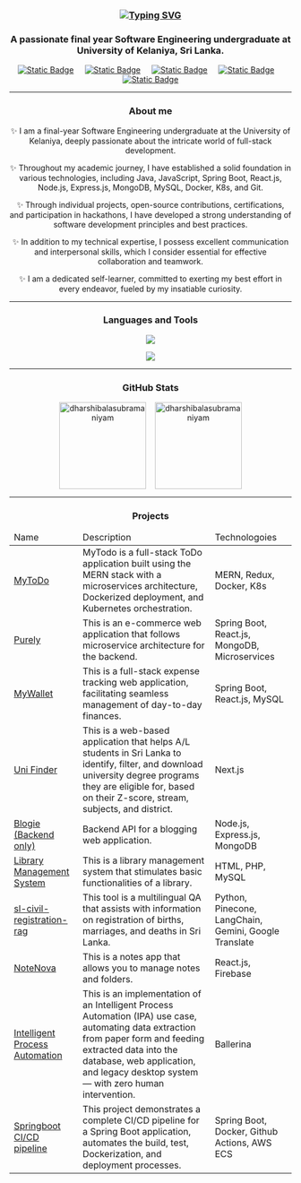 <h3 align="center"><a href="https://git.io/typing-svg"><img src="https://readme-typing-svg.demolab.com?font=Fira+Code&weight=600&size=20&pause=1000&color=2A93F7&vCenter=true&multiline=true&random=true&width=435&lines=Hi%F0%9F%91%8B!+I'm+Dharshi+Balasubramaniyam" alt="Typing SVG" /></a></h3>

<h3 align="center">A passionate final year Software Engineering undergraduate at University of Kelaniya, Sri Lanka.</h3>


<p align="center">
  <a href="https://dharshi.vercel.app/"><img alt="Static Badge" src="https://img.shields.io/badge/portfolio-hotpink?style=for-the-badge&logo=codecrafters"></a>  &nbsp;&nbsp;&nbsp;
  <a href="https://www.linkedin.com/in/dharshi-balasubramaniyam-47b193243/"><img alt="Static Badge" src="https://img.shields.io/badge/linkedin-blue?style=for-the-badge&logo=linkedin&logoColor=white"></a> &nbsp;&nbsp;&nbsp;
  <a href="https://medium.com/@dharshib.8"><img alt="Static Badge" src="https://img.shields.io/badge/medium-white?style=for-the-badge&logo=medium&logoColor=black"></a> &nbsp;&nbsp;&nbsp;
  <a href="https://www.hackerrank.com/profile/dharshib"><img alt="Static Badge" src="https://img.shields.io/badge/HackerRank-darkgreen?style=for-the-badge&logo=hackerrank"></a> &nbsp;&nbsp;&nbsp;
  <a href="mailto:dharshib.8@gmail.com"><img alt="Static Badge" src="https://img.shields.io/badge/contact%20me-red?style=for-the-badge&logo=gmail&logoColor=white"></a> 
</p>

<hr>
<h3 align="center">About me</h3>

<p align="center"> ✨ I am a final-year Software Engineering undergraduate at the University of Kelaniya, deeply passionate about the intricate world of full-stack development.</p> 
<p align="center"> ✨ Throughout my academic journey, I have established a solid foundation in various technologies, including Java, JavaScript, Spring Boot, React.js, Node.js, Express.js, MongoDB, MySQL, Docker, K8s, and Git.</p> 
<p align="center"> ✨ Through individual projects, open-source contributions, certifications, and participation in hackathons, I have developed a strong understanding of software development principles and best practices. </p>
<p align="center"> ✨ In addition to my technical expertise, I possess excellent communication and interpersonal skills, which I consider essential for effective collaboration and teamwork. </p>
<p align="center"> ✨ I am a dedicated self-learner, committed to exerting my best effort in every endeavor, fueled by my insatiable curiosity.</p>

<hr>
<h3 align="center">Languages and Tools</h3>

<p align="center">
  <a href="#">
    <img src="https://skillicons.dev/icons?i=java,js,typescript,php,c,html,spring,react,redux,nodejs,express,css"/>
  </a>
</p>
<p align="center">
  <a href="#">
    <img src="https://skillicons.dev/icons?i=tailwind,mongodb,mysql,git,postman,maven,npm,firebase,githubactions,docker,aws,vscode"/>
  </a>
</p>

<hr>
<h3 align="center">GitHub Stats</h3>
<p align="center">
    <img align="center" src="https://github-readme-stats.vercel.app/api/top-langs?username=dharshibalasubramaniyam&show_icons=true&locale=en&layout=compact&theme=transparent" alt="dharshibalasubramaniyam" height="155em"/> &nbsp;&nbsp;
    <img align="center" src="https://github-readme-stats.vercel.app/api?username=dharshibalasubramaniyam&show_icons=true&locale=en&theme=transparent" alt="dharshibalasubramaniyam" height="155em"/>
</p>

<hr>
<h3 align="center">Projects</h3>
<table align="center">
  <thead>
    <tr>
      <td>Name</td>
      <td>Description</td>
      <td>Technologoies</td>
    </tr>
  </thead>
  <tbody>
    <tr>
      <td><a href="https://github.com/DharshiBalasubramaniyam/mytodo" target="_blank">MyToDo</a></td>
      <td>MyTodo is a full-stack ToDo application built using the MERN stack with a microservices architecture, Dockerized deployment, and Kubernetes orchestration.</td>
      <td>MERN, Redux, Docker, K8s</td>
    </tr>
    <tr>
      <td><a href="https://github.com/DharshiBalasubramaniyam/Fullstack-E-commerce-web-application" target="_blank">Purely</a></td>
      <td>This is an e-commerce web application that follows microservice architecture for the backend.</td>
      <td>Spring Boot, React.js, MongoDB, Microservices</td>
    </tr>
    <tr>
      <td><a href="https://github.com/DharshiBalasubramaniyam/Fullstack-Expense-Tracker" target="_blank">MyWallet</a></td>
      <td>This is a full-stack expense tracking web application, facilitating seamless management of day-to-day finances.</td>
      <td>Spring Boot, React.js, MySQL</td>
    </tr>
    <tr>
      <td><a href="https://github.com/DharshiBalasubramaniyam/uni-finder" target="_blank">Uni Finder</a></td>
      <td>This is a web-based application that helps A/L students in Sri Lanka to identify, filter, and download university degree programs they are eligible for, based on their Z-score, stream, subjects, and district. </td>
      <td>Next.js</td>
    </tr>
    <tr>
      <td><a href="https://github.com/DharshiBalasubramaniyam/Blogie-backend" target="_blank">Blogie (Backend only)</a></td>
      <td>Backend API for a blogging web application.</td>
      <td> Node.js, Express.js, MongoDB</td>
    </tr>
    <tr>
      <td><a href="https://github.com/DharshiBalasubramaniyam/Library-Management-System" target="_blank">Library Management System</a></td>
      <td>This is a library management system that stimulates basic functionalities of a library.</td>
      <td>HTML, PHP, MySQL</td>
    </tr>
    <tr>
      <td><a href="https://github.com/DharshiBalasubramaniyam/sl-civil-registration-rag" target="_blank">sl-civil-registration-rag</a></td>
      <td>This tool is a multilingual QA that assists with information on registration of births, marriages, and deaths in Sri Lanka.</td>
      <td>Python, Pinecone, LangChain, Gemini, Google Translate</td>
    </tr>
    <tr>
      <td><a href="https://github.com/DharshiBalasubramaniyam/notes-app-version-3" target="_blank">NoteNova</a></td>
      <td>This is a notes app that allows you to manage notes and folders.</td>
      <td>React.js, Firebase</td>
    </tr>
    <tr>
      <td><a href="https://github.com/DharshiBalasubramaniyam/Intelligent-process-automation" target="_blank">Intelligent Process Automation</a></td>
      <td>This is an implementation of an Intelligent Process Automation (IPA) use case, automating data extraction from paper form and feeding extracted data into the database, web application, and legacy desktop system — with zero human intervention.</td>
      <td>Ballerina</td>
    </tr>
    <tr>
      <td><a href="https://github.com/DharshiBalasubramaniyam/Springboot-CI-CD-Pipeline" target="_blank">Springboot CI/CD pipeline</a></td>
      <td>This project demonstrates a complete CI/CD pipeline for a Spring Boot application, automates the build, test, Dockerization, and deployment processes.</td>
      <td>Spring Boot, Docker, Github Actions, AWS ECS</td>
    </tr>
  </tbody>
</table>

<!--
<details open>
  <summary><h3>✨ About me</h3></summary>

  <p> - Ask me about Java, Springboot, MERN stack, Docker, and K8s. </p> 

  <p> - I am proud to have ranked #19 in the GirlScript Summer of Code 2024 (GSSoC'24), where I contributed extensively by merging 100 pull requests and accumulating 2965 points.  </p> 
</details>

<details open>
  <summary><h3>✨ Languages and Tools</h3></summary>
 <p>
  <a href="#">
    <img src="https://skillicons.dev/icons?i=java,js,typescript,php,c,html,spring,react,redux,nodejs,express,css"/>
  </a>
</p>
<p>
  <a href="#">
    <img src="https://skillicons.dev/icons?i=tailwind,mongodb,mysql,git,postman,maven,npm,firebase,githubactions,docker,aws,vscode"/>
  </a>
</p>
</details>

<details open>
  <summary><h3>✨ GitHub profile Trophies</h3></summary>
  <p> <a href="https://github-profile-trophy.vercel.app/?username=dharshibalasubramaniyam&margin-w=20&margin-h=15&row=2&column=4&theme=nord"><img src="https://github-profile-trophy.vercel.app/?username=dharshibalasubramaniyam&margin-w=20&margin-h=15&row=2&column=4&theme=nord" alt="dharshibalasubramaniyam" /></a> </p>
</details>

<details open>
  <summary><h3>✨ GitHub Stats</h3><br></summary>
  <p>
    <img align="center" src="https://github-readme-stats.vercel.app/api/top-langs?username=dharshibalasubramaniyam&show_icons=true&locale=en&layout=compact&theme=transparent" alt="dharshibalasubramaniyam" height="155em"/> &nbsp;&nbsp;
    <img align="center" src="https://github-readme-stats.vercel.app/api?username=dharshibalasubramaniyam&show_icons=true&locale=en&theme=transparent" alt="dharshibalasubramaniyam" height="155em"/>
  
  </p>

  <p><img align="center" src="https://github-readme-streak-stats.herokuapp.com/?user=dharshibalasubramaniyam&theme=transparent" alt="dharshibalasubramaniyam" height="155em"/></p>

</details>

<details open>
  <summary><h3>✨ My Top Blogs</h3><br></summary>

  <p>1. <a href="https://medium.com/@dharshib.8/getting-started-with-the-mern-stack-6b79d12626f0">Getting Started with the MERN Stack</a></p>  
  <p>2. <a href="https://medium.com/javarevisited/getting-started-with-microservices-4266f440086f">Getting started with Microservices</a></p>  
  <p>3. <a href="https://medium.com/javarevisited/mastering-design-patterns-in-java-1e39194ac480">Mastering Design Patterns in Java</a></p>  
  <p>4. <a href="https://medium.com/javarevisited/solid-principles-explained-in-java-5b9fca1f5540">SOLID principles explained in JAVA</a></p>  
  <p>5. <a href="https://medium.com/@dharshib.8/understanding-state-management-in-react-js-e19252c6fc12">Understanding State Management in React.js</a></p>  
</details>

